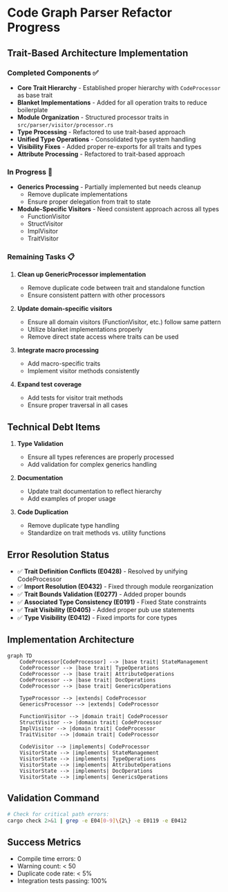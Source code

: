 # Code Graph Parser Refactor Progress

## Trait-Based Architecture Implementation

### Completed Components ✅

- **Core Trait Hierarchy** - Established proper hierarchy with `CodeProcessor` as base trait
- **Blanket Implementations** - Added for all operation traits to reduce boilerplate
- **Module Organization** - Structured processor traits in `src/parser/visitor/processor.rs`
- **Type Processing** - Refactored to use trait-based approach
- **Unified Type Operations** - Consolidated type system handling
- **Visibility Fixes** - Added proper re-exports for all traits and types
- **Attribute Processing** - Refactored to trait-based approach

### In Progress 🔄

- **Generics Processing** - Partially implemented but needs cleanup
  - Remove duplicate implementations
  - Ensure proper delegation from trait to state
- **Module-Specific Visitors** - Need consistent approach across all types
  - FunctionVisitor
  - StructVisitor
  - ImplVisitor
  - TraitVisitor

### Remaining Tasks 📋

1. **Clean up GenericProcessor implementation**
   - Remove duplicate code between trait and standalone function
   - Ensure consistent pattern with other processors

2. **Update domain-specific visitors**
   - Ensure all domain visitors (FunctionVisitor, etc.) follow same pattern
   - Utilize blanket implementations properly
   - Remove direct state access where traits can be used

3. **Integrate macro processing**
   - Add macro-specific traits
   - Implement visitor methods consistently

4. **Expand test coverage**
   - Add tests for visitor trait methods
   - Ensure proper traversal in all cases

## Technical Debt Items

1. **Type Validation**
   - Ensure all types references are properly processed
   - Add validation for complex generics handling

2. **Documentation**
   - Update trait documentation to reflect hierarchy
   - Add examples of proper usage

3. **Code Duplication**
   - Remove duplicate type handling
   - Standardize on trait methods vs. utility functions

## Error Resolution Status

- ✅ **Trait Definition Conflicts (E0428)** - Resolved by unifying CodeProcessor
- ✅ **Import Resolution (E0432)** - Fixed through module reorganization
- ✅ **Trait Bounds Validation (E0277)** - Added proper bounds
- ✅ **Associated Type Consistency (E0191)** - Fixed State constraints
- ✅ **Trait Visibility (E0405)** - Added proper pub use statements
- ✅ **Type Visibility (E0412)** - Fixed imports for core types

## Implementation Architecture

```mermaid
graph TD
    CodeProcessor[CodeProcessor] --> |base trait| StateManagement
    CodeProcessor --> |base trait| TypeOperations
    CodeProcessor --> |base trait| AttributeOperations 
    CodeProcessor --> |base trait| DocOperations
    CodeProcessor --> |base trait| GenericsOperations
    
    TypeProcessor --> |extends| CodeProcessor
    GenericsProcessor --> |extends| CodeProcessor
    
    FunctionVisitor --> |domain trait| CodeProcessor
    StructVisitor --> |domain trait| CodeProcessor
    ImplVisitor --> |domain trait| CodeProcessor
    TraitVisitor --> |domain trait| CodeProcessor
    
    CodeVisitor --> |implements| CodeProcessor
    VisitorState --> |implements| StateManagement
    VisitorState --> |implements| TypeOperations
    VisitorState --> |implements| AttributeOperations
    VisitorState --> |implements| DocOperations
    VisitorState --> |implements| GenericsOperations
```

## Validation Command

```bash
# Check for critical path errors:
cargo check 2>&1 | grep -e E04[0-9]\{2\} -e E0119 -e E0412
```

## Success Metrics

- Compile time errors: 0
- Warning count: < 50
- Duplicate code rate: < 5%
- Integration tests passing: 100%
